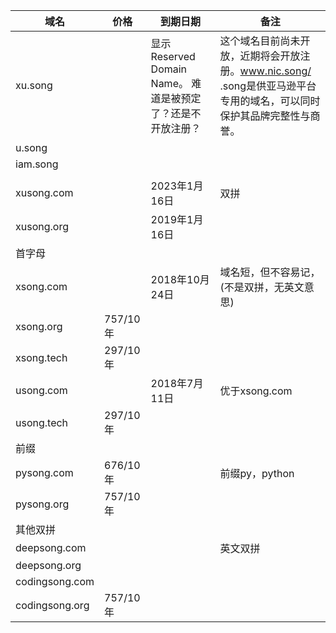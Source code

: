 


| 域名           | 价格     | 到期日期                                                    | 备注                                                                                                                  |
|----------------|----------|-------------------------------------------------------------|-----------------------------------------------------------------------------------------------------------------------|
| xu.song        |          | 显示Reserved Domain Name。 难道是被预定了？还是不开放注册？ | 这个域名目前尚未开放，近期将会开放注册。www.nic.song/ .song是供亚马逊平台专用的域名，可以同时保护其品牌完整性与商誉。 |
| u.song         |          |                                                             |                                                                                                                       |
| iam.song       |          |                                                             |                                                                                                                       |
|                |          |                                                             |                                                                                                                       |
| xusong.com     |          | 2023年1月16日                                               | 双拼                                                                                                                  |
| xusong.org     |          | 2019年1月16日                                               |                                                                                                                       |
| 首字母         |          |                                                             |                                                                                                                       |
| xsong.com      |          | 2018年10月24日                                              | 域名短，但不容易记，(不是双拼，无英文意思)                                                                            |
| xsong.org      | 757/10年 |                                                             |                                                                                                                       |
| xsong.tech     | 297/10年 |                                                             |                                                                                                                       |
| usong.com      |          | 2018年7月11日                                               | 优于xsong.com                                                                                                         |
| usong.tech     | 297/10年 |                                                             |                                                                                                                       |
| 前缀           |          |                                                             |                                                                                                                       |
| pysong.com     | 676/10年 |                                                             | 前缀py，python                                                                                                        |
| pysong.org     | 757/10年 |                                                             |                                                                                                                       |
| 其他双拼       |          |                                                             |                                                                                                                       |
| deepsong.com   |          |                                                             | 英文双拼                                                                                                              |
| deepsong.org   |          |                                                             |                                                                                                                       |
| codingsong.com |          |                                                             |                                                                                                                       |
| codingsong.org | 757/10年 |                                                             |                                                                                                                       |
